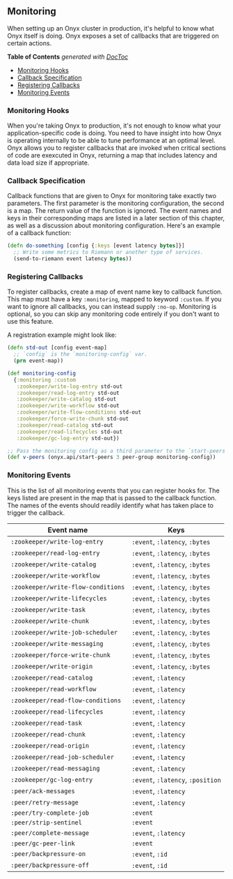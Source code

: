 ## Monitoring

When setting up an Onyx cluster in production, it's helpful to know what Onyx itself is doing. Onyx exposes a set of callbacks that are triggered on certain actions.

<!-- START doctoc generated TOC please keep comment here to allow auto update -->
<!-- DON'T EDIT THIS SECTION, INSTEAD RE-RUN doctoc TO UPDATE -->
**Table of Contents**  *generated with [DocToc](http://doctoc.herokuapp.com/)*

- [Monitoring Hooks](#monitoring-hooks)
- [Callback Specification](#callback-specification)
- [Registering Callbacks](#registering-callbacks)
- [Monitoring Events](#monitoring-events)

<!-- END doctoc generated TOC please keep comment here to allow auto update -->

### Monitoring Hooks

When you're taking Onyx to production, it's not enough to know what your application-specific code is doing. You need to have insight into how Onyx is operating internally to be able to tune performance at an optimal level. Onyx allows you to register callbacks that are invoked when critical sections of code are exexcuted in Onyx, returning a map that includes latency and data load size if appropriate.

### Callback Specification

Callback functions that are given to Onyx for monitoring take exactly two parameters. The first parameter is the monitoring configuration, the second is a map. The return value of the function is ignored. The event names and keys in their corresponding maps are listed in a later section of this chapter, as well as a discussion about monitoring configuration. Here's an example of a callback function:

```clojure
(defn do-something [config {:keys [event latency bytes]}]
  ;; Write some metrics to Riemann or another type of services.
  (send-to-riemann event latency bytes))
```

### Registering Callbacks

To register callbacks, create a map of event name key to callback function. This map must have a key `:monitoring`, mapped to keyword `:custom`. If you want to ignore all callbacks, you can instead supply `:no-op`. Monitoring is optional, so you can skip any monitoring code entirely if you don't want to use this feature.

A registration example might look like:

```clojure
(defn std-out [config event-map]
  ;; `config` is the `monitoring-config` var.
  (prn event-map))

(def monitoring-config
  {:monitoring :custom
   :zookeeper/write-log-entry std-out
   :zookeeper/read-log-entry std-out
   :zookeeper/write-catalog std-out
   :zookeeper/write-workflow std-out
   :zookeeper/write-flow-conditions std-out
   :zookeeper/force-write-chunk std-out
   :zookeeper/read-catalog std-out
   :zookeeper/read-lifecycles std-out
   :zookeeper/gc-log-entry std-out})

;; Pass the monitoring config as a third parameter to the `start-peers` function.
(def v-peers (onyx.api/start-peers 3 peer-group monitoring-config))
```

### Monitoring Events

This is the list of all monitoring events that you can register hooks for. The keys listed are present in the map that is passed to the callback function. The names of the events should readily identify what has taken place to trigger the callback.

Event name                         | Keys                             |
-----------------------------------|----------------------------------|
`:zookeeper/write-log-entry`       | `:event`, `:latency`, `:bytes`   |
`:zookeeper/read-log-entry`        | `:event`, `:latency`, `:bytes`   |
`:zookeeper/write-catalog`         | `:event`, `:latency`, `:bytes`   |
`:zookeeper/write-workflow`        | `:event`, `:latency`, `:bytes`   |
`:zookeeper/write-flow-conditions` | `:event`, `:latency`, `:bytes`   |
`:zookeeper/write-lifecycles`      | `:event`, `:latency`, `:bytes`   |
`:zookeeper/write-task`            | `:event`, `:latency`, `:bytes`   |
`:zookeeper/write-chunk`           | `:event`, `:latency`, `:bytes`   |
`:zookeeper/write-job-scheduler`   | `:event`, `:latency`, `:bytes`   |
`:zookeeper/write-messaging`       | `:event`, `:latency`, `:bytes`   |
`:zookeeper/force-write-chunk`     | `:event`, `:latency`, `:bytes`   |
`:zookeeper/write-origin`          | `:event`, `:latency`, `:bytes`   |
`:zookeeper/read-catalog`          | `:event`, `:latency`             |
`:zookeeper/read-workflow`         | `:event`, `:latency`             |
`:zookeeper/read-flow-conditions`  | `:event`, `:latency`             |
`:zookeeper/read-lifecycles`       | `:event`, `:latency`             |
`:zookeeper/read-task`             | `:event`, `:latency`             |
`:zookeeper/read-chunk`            | `:event`, `:latency`             |
`:zookeeper/read-origin`           | `:event`, `:latency`             |
`:zookeeper/read-job-scheduler`    | `:event`, `:latency`             |
`:zookeeper/read-messaging`        | `:event`, `:latency`             |
`:zookeeper/gc-log-entry`          | `:event`, `:latency`, `:position`|
`:peer/ack-messages`               | `:event`, `:latency`             |
`:peer/retry-message`              | `:event`, `:latency`             |
`:peer/try-complete-job`           | `:event`                         |
`:peer/strip-sentinel`             | `:event`                         |
`:peer/complete-message`           | `:event`, `:latency`             |
`:peer/gc-peer-link`               | `:event`                         |
`:peer/backpressure-on`            | `:event`, `:id`                  |
`:peer/backpressure-off`           | `:event`, `:id`                  |